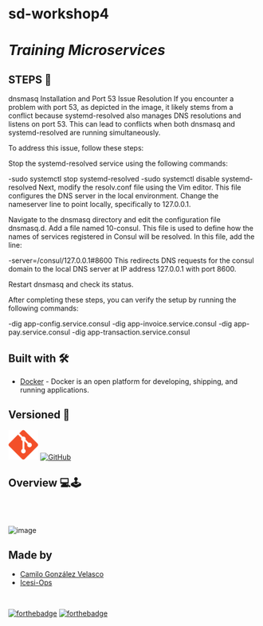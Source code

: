 # sd-workshop4

# <b> *Training Microservices* </b>



## <b> STEPS </b> 📄

dnsmasq Installation and Port 53 Issue Resolution
If you encounter a problem with port 53, as depicted in the image, it likely stems from a conflict because systemd-resolved also manages DNS resolutions and listens on port 53. This can lead to conflicts when both dnsmasq and systemd-resolved are running simultaneously.

To address this issue, follow these steps:

Stop the systemd-resolved service using the following commands:


-sudo systemctl stop systemd-resolved
-sudo systemctl disable systemd-resolved
Next, modify the resolv.conf file using the Vim editor. This file configures the DNS server in the local environment. Change the nameserver line to point locally, specifically to 127.0.0.1.

Navigate to the dnsmasq directory and edit the configuration file dnsmasq.d. Add a file named 10-consul. This file is used to define how the names of services registered in Consul will be resolved. In this file, add the line:


-server=/consul/127.0.0.1#8600
This redirects DNS requests for the consul domain to the local DNS server at IP address 127.0.0.1 with port 8600.

Restart dnsmasq and check its status.

After completing these steps, you can verify the setup by running the following commands:


-dig app-config.service.consul
-dig app-invoice.service.consul
-dig app-pay.service.consul
-dig app-transaction.service.consul


## <b> Built with </b> 🛠


+ [Docker](https://www.docker.com/) - Docker is an open platform for developing, shipping, and running applications.


## **Versioned** 📌

<div style="text-align: left">
    <a href="https://git-scm.com/" target="_blank"> <img src="https://raw.githubusercontent.com/devicons/devicon/2ae2a900d2f041da66e950e4d48052658d850630/icons/git/git-original.svg" height="60" width = "60" alt="Git"></a> 
    <a href="https://github.com/" target="_blank"> <img src="https://img.icons8.com/fluency-systems-filled/344/ffffff/github.png" height="60" width = "60" alt="GitHub"></a>
</div>


## <b> Overview </b> 💻🕹



<br></br>

![image](https://github.com/icesi-ops/training_IaC/assets/69222739/c387a2d2-cd10-4363-9914-bf249926b191)



## <b> Made by </b>


+ [Camilo González Velasco](https://github.com/camilogonzalez7424 "Camilo G.")
+ [Icesi-Ops](https://github.com/icesi-ops")




<br>



[![forthebadge](https://forthebadge.com/images/badges/docker-container.png)](https://forthebadge.com)
[![forthebadge](https://forthebadge.com/images/badges/built-with-love.svg)](https://forthebadge.com)

